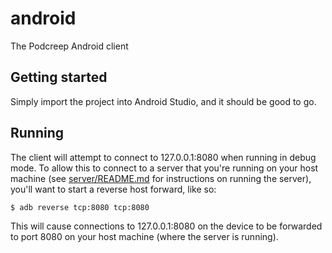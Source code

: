 # android
The Podcreep Android client

## Getting started

Simply import the project into Android Studio, and it should be good to go.

## Running

The client will attempt to connect to 127.0.0.1:8080 when running in debug mode. To allow this to connect to a server that you're running on your host machine (see [server/README.md](https://github.com/podcreep/server/blob/master/README.md) for instructions on running the server), you'll want to start a reverse host forward, like so:

    $ adb reverse tcp:8080 tcp:8080

This will cause connections to 127.0.0.1:8080 on the device to be forwarded to port 8080 on your host machine (where the server is running).
